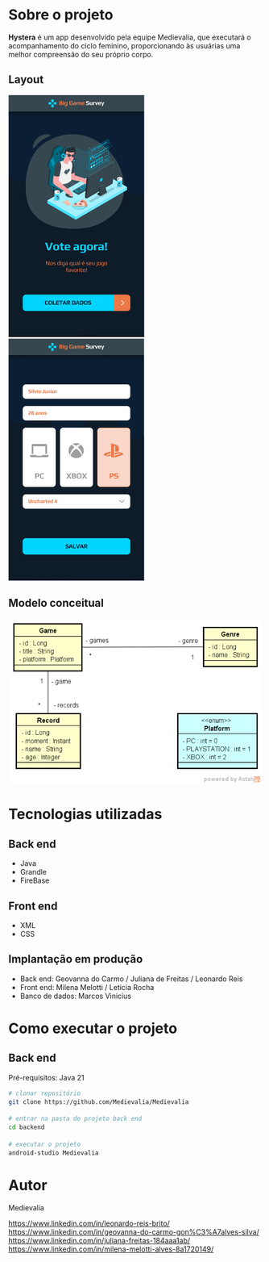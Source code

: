 # Sobre o projeto

**Hystera** é um app desenvolvido pela equipe Medievalia, que executará o acompanhamento do ciclo feminino, proporcionando às usuárias uma melhor compreensão do seu próprio corpo.

## Layout
![Mobile 1](https://github.com/acenelio/assets/raw/main/sds1/mobile1.png) ![Mobile 2](https://github.com/acenelio/assets/raw/main/sds1/mobile2.png)

## Modelo conceitual
![Modelo Conceitual](https://github.com/acenelio/assets/raw/main/sds1/modelo-conceitual.png)

# Tecnologias utilizadas
## Back end
- Java
- Grandle
- FireBase
## Front end
- XML
- CSS
## Implantação em produção
- Back end: Geovanna do Carmo / Juliana de Freitas / Leonardo Reis
- Front end: Milena Melotti / Leticia Rocha
- Banco de dados: Marcos Vinicius

# Como executar o projeto

## Back end
Pré-requisitos: Java 21

```bash
# clonar repositório
git clone https://github.com/Medievalia/Medievalia

# entrar na pasta do projeto back end
cd backend

# executar o projeto
android-studio Medievalia
```

# Autor

Medievalia

https://www.linkedin.com/in/leonardo-reis-brito/
https://www.linkedin.com/in/geovanna-do-carmo-gon%C3%A7alves-silva/
https://www.linkedin.com/in/juliana-freitas-184aaa1ab/
https://www.linkedin.com/in/milena-melotti-alves-8a1720149/

